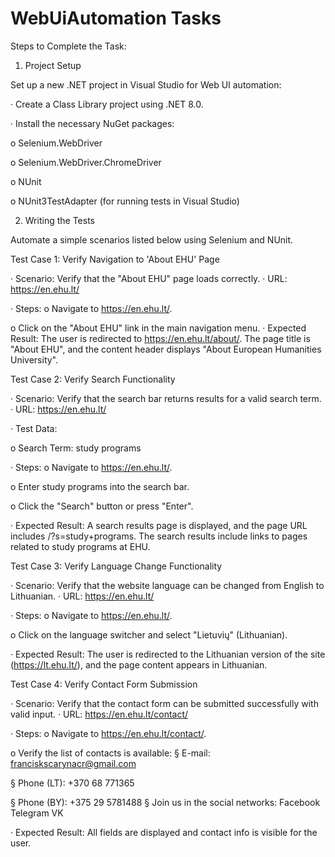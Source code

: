 ﻿# WebUiAutomation Tasks

Steps to Complete the Task:


1. Project Setup

Set up a new .NET project in Visual Studio for Web UI automation:

· Create a Class Library project using .NET 8.0.

· Install the necessary NuGet packages:

o Selenium.WebDriver

o Selenium.WebDriver.ChromeDriver

o NUnit

o NUnit3TestAdapter (for running tests in Visual Studio)


2. Writing the Tests

Automate a simple scenarios listed below using Selenium and NUnit.


Test Case 1: Verify Navigation to 'About EHU' Page

· Scenario: Verify that the "About EHU" page loads correctly. · URL: https://en.ehu.lt/

· Steps: o Navigate to https://en.ehu.lt/.

o Click on the "About EHU" link in the main navigation menu. · Expected Result: The user is redirected to https://en.ehu.lt/about/. The page title is "About EHU", and the content header displays "About European Humanities University".




Test Case 2: Verify Search Functionality

· Scenario: Verify that the search bar returns results for a valid search term. · URL: https://en.ehu.lt/

· Test Data:

o Search Term: study programs

· Steps: o Navigate to https://en.ehu.lt/.

o Enter study programs into the search bar.

o Click the "Search" button or press "Enter".

· Expected Result: A search results page is displayed, and the page URL includes /?s=study+programs. The search results include links to pages related to study programs at EHU.


Test Case 3: Verify Language Change Functionality

· Scenario: Verify that the website language can be changed from English to Lithuanian. · URL: https://en.ehu.lt/

· Steps: o Navigate to https://en.ehu.lt/.

o Click on the language switcher and select "Lietuvių" (Lithuanian).

· Expected Result: The user is redirected to the Lithuanian version of the site (https://lt.ehu.lt/), and the page content appears in Lithuanian.


Test Case 4: Verify Contact Form Submission

· Scenario: Verify that the contact form can be submitted successfully with valid input. · URL: https://en.ehu.lt/contact/

· Steps: o Navigate to https://en.ehu.lt/contact/.

o Verify the list of contacts is available: § E-mail: franciskscarynacr@gmail.com

§ Phone (LT): +370 68 771365

§ Phone (BY): +375 29 5781488 § Join us in the social networks: Facebook Telegram VK


· Expected Result: All fields are displayed and contact info is visible for the user.